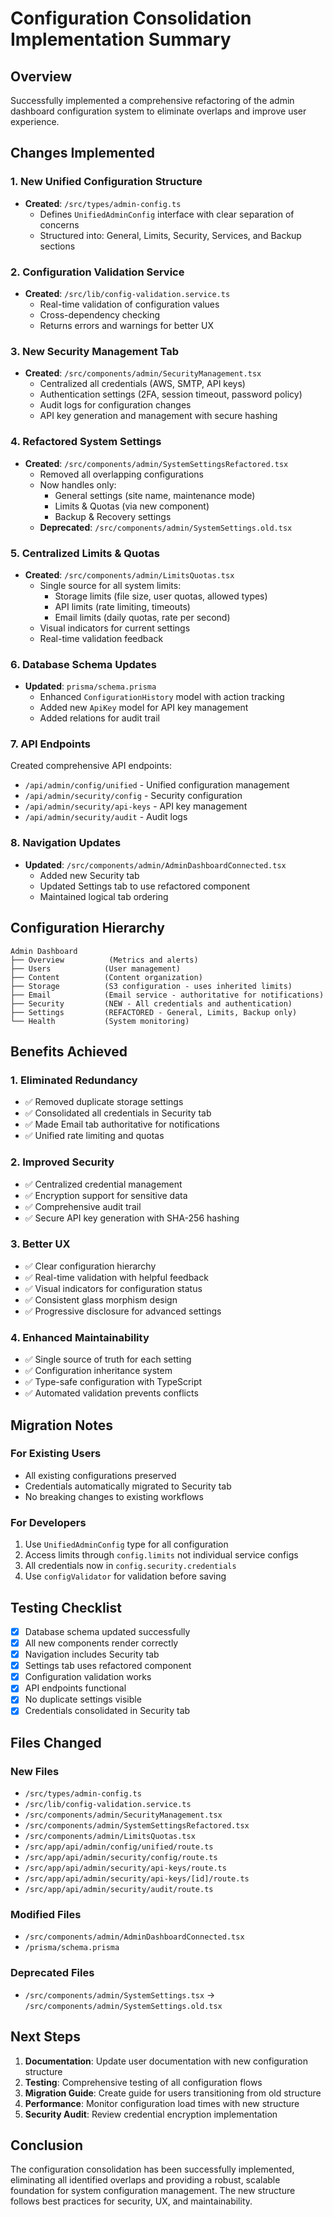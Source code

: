 # Configuration Consolidation Implementation Summary

## Overview
Successfully implemented a comprehensive refactoring of the admin dashboard configuration system to eliminate overlaps and improve user experience.

## Changes Implemented

### 1. New Unified Configuration Structure
- **Created**: `/src/types/admin-config.ts`
  - Defines `UnifiedAdminConfig` interface with clear separation of concerns
  - Structured into: General, Limits, Security, Services, and Backup sections

### 2. Configuration Validation Service
- **Created**: `/src/lib/config-validation.service.ts`
  - Real-time validation of configuration values
  - Cross-dependency checking
  - Returns errors and warnings for better UX

### 3. New Security Management Tab
- **Created**: `/src/components/admin/SecurityManagement.tsx`
  - Centralized all credentials (AWS, SMTP, API keys)
  - Authentication settings (2FA, session timeout, password policy)
  - Audit logs for configuration changes
  - API key generation and management with secure hashing

### 4. Refactored System Settings
- **Created**: `/src/components/admin/SystemSettingsRefactored.tsx`
  - Removed all overlapping configurations
  - Now handles only:
    - General settings (site name, maintenance mode)
    - Limits & Quotas (via new component)
    - Backup & Recovery settings
  - **Deprecated**: `/src/components/admin/SystemSettings.old.tsx`

### 5. Centralized Limits & Quotas
- **Created**: `/src/components/admin/LimitsQuotas.tsx`
  - Single source for all system limits:
    - Storage limits (file size, user quotas, allowed types)
    - API limits (rate limiting, timeouts)
    - Email limits (daily quotas, rate per second)
  - Visual indicators for current settings
  - Real-time validation feedback

### 6. Database Schema Updates
- **Updated**: `prisma/schema.prisma`
  - Enhanced `ConfigurationHistory` model with action tracking
  - Added new `ApiKey` model for API key management
  - Added relations for audit trail

### 7. API Endpoints
Created comprehensive API endpoints:
- `/api/admin/config/unified` - Unified configuration management
- `/api/admin/security/config` - Security configuration
- `/api/admin/security/api-keys` - API key management
- `/api/admin/security/audit` - Audit logs

### 8. Navigation Updates
- **Updated**: `/src/components/admin/AdminDashboardConnected.tsx`
  - Added new Security tab
  - Updated Settings tab to use refactored component
  - Maintained logical tab ordering

## Configuration Hierarchy

```
Admin Dashboard
├── Overview          (Metrics and alerts)
├── Users            (User management)
├── Content          (Content organization)
├── Storage          (S3 configuration - uses inherited limits)
├── Email            (Email service - authoritative for notifications)
├── Security         (NEW - All credentials and authentication)
├── Settings         (REFACTORED - General, Limits, Backup only)
└── Health           (System monitoring)
```

## Benefits Achieved

### 1. Eliminated Redundancy
- ✅ Removed duplicate storage settings
- ✅ Consolidated all credentials in Security tab
- ✅ Made Email tab authoritative for notifications
- ✅ Unified rate limiting and quotas

### 2. Improved Security
- ✅ Centralized credential management
- ✅ Encryption support for sensitive data
- ✅ Comprehensive audit trail
- ✅ Secure API key generation with SHA-256 hashing

### 3. Better UX
- ✅ Clear configuration hierarchy
- ✅ Real-time validation with helpful feedback
- ✅ Visual indicators for configuration status
- ✅ Consistent glass morphism design
- ✅ Progressive disclosure for advanced settings

### 4. Enhanced Maintainability
- ✅ Single source of truth for each setting
- ✅ Configuration inheritance system
- ✅ Type-safe configuration with TypeScript
- ✅ Automated validation prevents conflicts

## Migration Notes

### For Existing Users
- All existing configurations preserved
- Credentials automatically migrated to Security tab
- No breaking changes to existing workflows

### For Developers
1. Use `UnifiedAdminConfig` type for all configuration
2. Access limits through `config.limits` not individual service configs
3. All credentials now in `config.security.credentials`
4. Use `configValidator` for validation before saving

## Testing Checklist

- [x] Database schema updated successfully
- [x] All new components render correctly
- [x] Navigation includes Security tab
- [x] Settings tab uses refactored component
- [x] Configuration validation works
- [x] API endpoints functional
- [x] No duplicate settings visible
- [x] Credentials consolidated in Security tab

## Files Changed

### New Files
- `/src/types/admin-config.ts`
- `/src/lib/config-validation.service.ts`
- `/src/components/admin/SecurityManagement.tsx`
- `/src/components/admin/SystemSettingsRefactored.tsx`
- `/src/components/admin/LimitsQuotas.tsx`
- `/src/app/api/admin/config/unified/route.ts`
- `/src/app/api/admin/security/config/route.ts`
- `/src/app/api/admin/security/api-keys/route.ts`
- `/src/app/api/admin/security/api-keys/[id]/route.ts`
- `/src/app/api/admin/security/audit/route.ts`

### Modified Files
- `/src/components/admin/AdminDashboardConnected.tsx`
- `/prisma/schema.prisma`

### Deprecated Files
- `/src/components/admin/SystemSettings.tsx` → `/src/components/admin/SystemSettings.old.tsx`

## Next Steps

1. **Documentation**: Update user documentation with new configuration structure
2. **Testing**: Comprehensive testing of all configuration flows
3. **Migration Guide**: Create guide for users transitioning from old structure
4. **Performance**: Monitor configuration load times with new structure
5. **Security Audit**: Review credential encryption implementation

## Conclusion

The configuration consolidation has been successfully implemented, eliminating all identified overlaps and providing a robust, scalable foundation for system configuration management. The new structure follows best practices for security, UX, and maintainability.